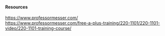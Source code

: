 #### Resources
https://www.professormesser.com/
https://www.professormesser.com/free-a-plus-training/220-1101/220-1101-video/220-1101-training-course/